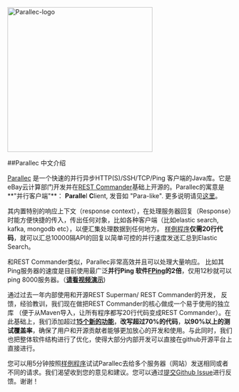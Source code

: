 
<a href="http://www.parallec.io"><img alt="Parallec-logo" src="http://www.parallec.io/images/parallec-logo.png" width="325"></a>

##Parallec 中文介绍

[Parallec](http://www.parallec.io/) 是一个快速的并行异步HTTP(S)/SSH/TCP/Ping 客户端的Java库。它是eBay云计算部门开发并在[REST Commander](http://www.restcommander.com/)基础上开源的。Parallec的寓意是**"并行客户端"**： **Paralle**l **C**lient, 发音如 "Para-like". 更多说明请见[这里](http://www.parallec.io/)。

其内置特别的响应上下文（response context），在处理服务器回复（Response）时能方便快捷的传入，传出任何对象，比如各种客户端（比如elastic search, kafka, mongodb etc），以便汇集处理数据到任何地方。 [样例程序](http://www.parallec.io/#code-sample)**仅需20行代码**，就可以汇总10000隔API的回复以简单可控的并行速度发送汇总到Elastic Search。

和REST Commander类似，Parallec非常高效并且可以处理大量响应。 比如其Ping服务器的速度是目前使用最广泛**并行Ping 软件[FPing](http://fping.org/)的2倍**，仅用12秒就可以ping 8000服务器。（[**请看视频演示**](https://github.com/eBay/parallec/wiki/Parallec-pings-8000-servers-in-11.1-seconds))

通过过去一年内部使用和开源REST Superman/ REST Commander的开发， 反馈，经验教训，我们现在做把REST Commander的核心做成一个易于使用的独立库 （便于从Maven导入，让所有程序都写20行代码变成REST Commander）。在此基础上，我们添加超过[**15个新的功能**](https://github.com/eBay/parallec/blob/master/README.md#compare)，**改写超过70%的代码**，**以90%以上的测试覆盖率**，确保了用户和开源贡献者能够更加放心的开发和使用。与此同时，我们也把整体软件结构进行了优化，使得大部分内部开发可以直接在github开源平台上直接进行。

您可以用5分钟按照[样例程序](http://www.parallec.io/#code-sample)试试Parallec去给多个服务器（网站）发送相同或者不同的请求。我们渴望收到您的意见和建议。您可以通过[提交Github Issue](https://github.com/eBay/parallec/issues/new)进行反馈。谢谢！
